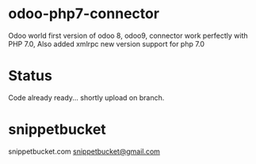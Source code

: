 # odoo-php7-connector
Odoo world first version of odoo 8, odoo9, connector work perfectly with PHP 7.0, Also added xmlrpc new version support for php 7.0

# Status
Code already ready... shortly upload on branch.

# snippetbucket
snippetbucket.com
snippetbucket@gmail.com
